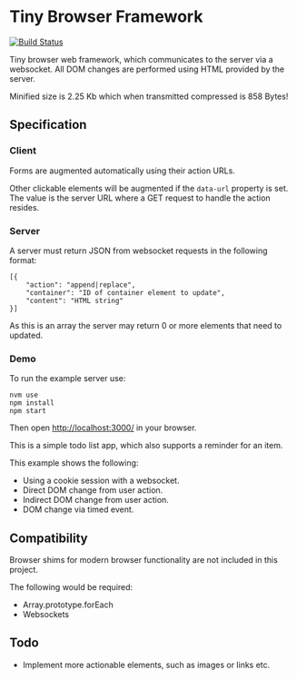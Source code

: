# Tiny Browser Framework

[![Build Status](https://travis-ci.org/thedumbterminal/TinyBrowserFramework.svg?branch=master)](https://travis-ci.org/thedumbterminal/TinyBrowserFramework)

Tiny browser web framework, which communicates to the server via a websocket. All DOM changes are performed using HTML provided by the server.

Minified size is 2.25 Kb which when transmitted compressed is 858 Bytes!

## Specification

### Client

Forms are augmented automatically using their action URLs.

Other clickable elements will be augmented if the `data-url` property is set. The value is the server URL where a GET request to handle the action resides.

### Server

A server must return JSON from websocket requests in the following format:

    [{
    	"action": "append|replace",
    	"container": "ID of container element to update",
    	"content": "HTML string"
    }]

As this is an array the server may return 0 or more elements that need to updated.

### Demo

To run the example server use:

    nvm use
    npm install
    npm start

Then open [http://localhost:3000/](http://localhost:3000/) in your browser.

This is a simple todo list app, which also supports a reminder for an item.

This example shows the following:

* Using a cookie session with a websocket.
* Direct DOM change from user action.
* Indirect DOM change from user action.
* DOM change via timed event.

## Compatibility

Browser shims for modern browser functionality are not included in this project.

The following would be required:

* Array.prototype.forEach
* Websockets

## Todo

* Implement more actionable elements, such as images or links etc.

